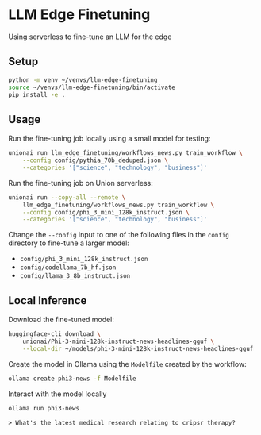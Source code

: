 # LLM Edge Finetuning

Using serverless to fine-tune an LLM for the edge

## Setup

```bash
python -m venv ~/venvs/llm-edge-finetuning
source ~/venvs/llm-edge-finetuning/bin/activate
pip install -e .
```

## Usage

Run the fine-tuning job locally using a small model for testing:

```bash
unionai run llm_edge_finetuning/workflows_news.py train_workflow \
    --config config/pythia_70b_deduped.json \
    --categories '["science", "technology", "business"]'
```

Run the fine-tuning job on Union serverless:

```bash
unionai run --copy-all --remote \
    llm_edge_finetuning/workflows_news.py train_workflow \
    --config config/phi_3_mini_128k_instruct.json \
    --categories '["science", "technology", "business"]'
```

Change the `--config` input to one of the following files in the `config`
directory to fine-tune a larger model:

- `config/phi_3_mini_128k_instruct.json`
- `config/codellama_7b_hf.json`
- `config/llama_3_8b_instruct.json`

## Local Inference

Download the fine-tuned model:

```bash
huggingface-cli download \
    unionai/Phi-3-mini-128k-instruct-news-headlines-gguf \
    --local-dir ~/models/phi-3-mini-128k-instruct-news-headlines-gguf
```

Create the model in Ollama using the `Modelfile` created by the workflow:

```bash
ollama create phi3-news -f Modelfile
```

Interact with the model locally

```bash
ollama run phi3-news
```

```
> What's the latest medical research relating to cripsr therapy?
```

